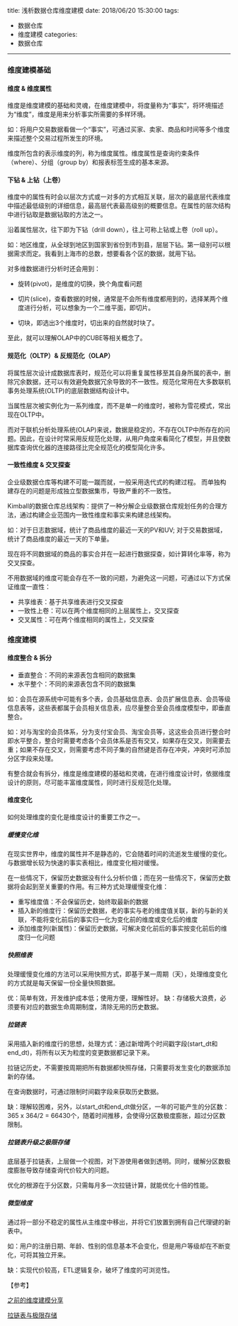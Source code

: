 title: 浅析数据仓库维度建模
date: 2018/06/20 15:30:00
tags:
- 数据仓库
- 维度建模
categories:
- 数据仓库

---


### 维度建模基础

#### 维度 & 维度属性

维度是维度建模的基础和灵魂，在维度建模中，将度量称为“事实”，将环境描述为“维度”，维度是用来分析事实所需要的多样环境。

如：将用户交易数据看做一个“事实”，可通过买家、卖家、商品和时间等多个维度来描述整个交易过程所发生的环境。

维度所包含的表示维度的列，称为维度属性。维度属性是查询约束条件（where）、分组（group by）和报表标签生成的基本来源。


<!--more-->


#### 下钻 & 上钻（上卷）

维度中的属性有时会以层次方式或一对多的方式相互关联，层次的最底层代表维度中描述最低级别的详细信息，最高层代表最高级别的概要信息。在属性的层次结构中进行钻取是数据钻取的方法之一。

沿着属性层次，往下即为下钻（drill down），往上可称上钻或上卷（roll up）。

如：地区维度，从全球到地区到国家到省份到市到县，层层下钻。第一级别可以根据需求而定。我看到上海市的总数，想要看各个区的数据，就用下钻。

对多维数据进行分析时还会用到：

- 旋转(pivot)，是维度的切换，换个角度看问题

- 切片(slice)，查看数据的时候，通常是不会所有维度都用到的，选择某两个维度进行分析，可以想象为一个二维平面，即切片。

- 切块，即选出3个维度时，切出来的自然就时块了。

至此，就可以理解OLAP中的CUBE等相关概念了。

#### 规范化（OLTP）& 反规范化（OLAP）

将属性层次设计成数据库表时，规范化可以将重复属性移至其自身所属的表中，删除冗余数据，还可以有效避免数据冗余导致的不一致性。规范化常用在大多数联机事务处理系统(OLTP)的底层数据结构设计中。

当属性层次被实例化为一系列维度，而不是单一的维度时，被称为雪花模式，常出现在OLTP中。

而对于联机分析处理系统(OLAP)来说，数据是稳定的，不存在OLTP中所存在的问题。因此，在设计时常采用反规范化处理，从用户角度来看简化了模型，并且使数据库查询优化器的连接路径比完全规范化的模型简化许多。

#### 一致性维度 & 交叉探查

企业级数据仓库等构建不可能一蹴而就，一般采用迭代式的构建过程。 而单独构建存在的问题是形成独立型数据集市，导致严重的不一致性。

Kimball的数据仓库总线架构：提供了一种分解企业级数据仓库规划任务的合理方法，通过构建企业范围内一致性维度和事实来构建总线架构。

如：对于日志数据域，统计了商品维度的最近一天的PV和UV; 对于交易数据域，统计了商品维度的最近一天的下单量。

现在将不同数据域的商品的事实合并在一起进行数据探查，如计算转化率等，称为交叉探查。

不用数据域的维度可能会存在不一致的问题，为避免这一问题，可通过以下方式保证维度一直性：

- 共享维表：基于共享维表进行交叉探查
- 一致性上卷：可以在两个维度相同的上层属性上，交叉探查
- 交叉属性：可在两个维度相同的属性上，交叉探查


### 维度建模

#### 维度整合 & 拆分

- 垂直整合：不同的来源表包含相同的数据集
- 水平整个：不同的来源表包含不同的数据集

如：会员在源系统中可能有多个表，会员基础信息表、会员扩展信息表、会员等级信息表等，这些表都属于会员相关信息表，应尽量整合至会员维度模型中，即垂直整合。

如：对与淘宝的会员体系，分为支付宝会员、淘宝会员等，这这些会员进行整合时即水平整合，整合时需要考虑各个会员体系是否有交叉，如果存在交叉，则需要去重；如果不存在交叉，则需要考虑不同子集的自然键是否存在冲突，冲突时可添加分区字段来处理。

有整合就会有拆分，维度是维度建模的基础和灵魂，在进行维度设计时，依据维度设计的原则，尽可能丰富维度属性，同时进行反规范化处理。

#### 维度变化

如何处理维度的变化是维度设计的重要工作之一。

##### 缓慢变化维

在现实世界中，维度的属性并不是静态的，它会随着时间的流逝发生缓慢的变化。与数据增长较为快速的事实表相比，维度变化相对缓慢。

在一些情况下，保留历史数据没有什么分析价值；而在另一些情况下，保留历史数据将会起到至关重要的作用。有三种方式处理缓慢变化维：

- 重写维度值：不会保留历史，始终取最新的数据
- 插入新的维度行：保留历史数据，老的事实与老的维度值关联，新的与新的关联，不能将变化前后的事实归一化为变化前的维度或变化后的维度
- 添加维度列(新属性)：保留历史数据，可解决变化前后的事实按变化前后的维度归一化问题

##### 快照维表

处理缓慢变化维的方法可以采用快照方式，即基于某一周期（天），处理维度变化的方式就是每天保留一份全量快照数据。

优：简单有效，开发维护成本低；使用方便，理解性好。
缺：存储极大浪费，必须要有对应的数据生命周期制度，清除无用的历史数据。

##### 拉链表

采用插入新的维度行的思想，处理方式：通过新增两个时间戳字段(start_dt和end_dt)，将所有以天为粒度的变更数据都记录下来。

拉链记历史，不需要按周期把所有数据都快照存储，只需要将发生变化的数据添加新的存储。

在查询数据时，可通过限制时间戳字段来获取历史数据。

缺：理解较困难，另外，以start_dt和end_dt做分区，一年的可能产生的分区数：365 x 364/2 = 66430个，随着时间推移，会使得分区数极度膨胀，超过分区数限制。


##### 拉链表升级之极限存储

底层基于拉链表，上层做一个视图，对下游使用者做到透明。同时，缓解分区数极度膨胀导致存储查询代价较大的问题。

优化的根源在于分区数，只需每月多一次拉链计算，就能优化十倍的性能。

##### 微型维度

通过将一部分不稳定的属性从主维度中移出，并将它们放置到拥有自己代理键的新表中。

如：用户的注册日期、年龄、性别的信息基本不会变化，但是用户等级却在不断变化，可将其独立开来。

缺：实现代价较高，ETL逻辑复杂，破坏了维度的可浏览性。



【参考】

[之前的维度建模分享](http://tech.weli.cn/2017/12/29/dataware-intro/)

[拉链表与极限存储](http://www.zdingke.com/2018/05/24/%E6%8B%89%E9%93%BE%E8%A1%A8%E4%B8%8E%E6%9E%81%E9%99%90%E5%AD%98%E5%82%A8/)








